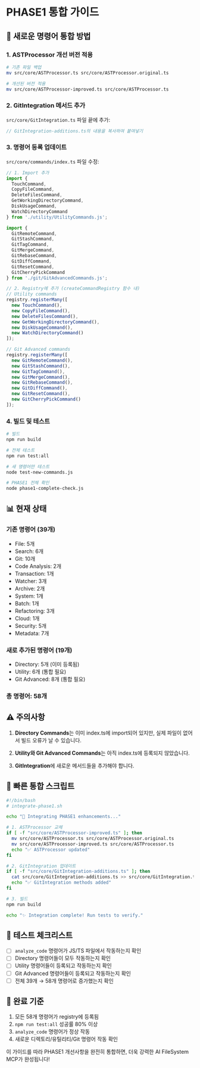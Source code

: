 # PHASE1 통합 가이드

## 🔧 새로운 명령어 통합 방법

### 1. ASTProcessor 개선 버전 적용

```bash
# 기존 파일 백업
mv src/core/ASTProcessor.ts src/core/ASTProcessor.original.ts

# 개선된 버전 적용
mv src/core/ASTProcessor-improved.ts src/core/ASTProcessor.ts
```

### 2. GitIntegration 메서드 추가

`src/core/GitIntegration.ts` 파일 끝에 추가:

```typescript
// GitIntegration-additions.ts의 내용을 복사하여 붙여넣기
```

### 3. 명령어 등록 업데이트

`src/core/commands/index.ts` 파일 수정:

```typescript
// 1. Import 추가
import {
  TouchCommand,
  CopyFileCommand,
  DeleteFilesCommand,
  GetWorkingDirectoryCommand,
  DiskUsageCommand,
  WatchDirectoryCommand
} from './utility/UtilityCommands.js';

import {
  GitRemoteCommand,
  GitStashCommand,
  GitTagCommand,
  GitMergeCommand,
  GitRebaseCommand,
  GitDiffCommand,
  GitResetCommand,
  GitCherryPickCommand
} from './git/GitAdvancedCommands.js';

// 2. Registry에 추가 (createCommandRegistry 함수 내)
// Utility commands
registry.registerMany([
  new TouchCommand(),
  new CopyFileCommand(),
  new DeleteFilesCommand(),
  new GetWorkingDirectoryCommand(),
  new DiskUsageCommand(),
  new WatchDirectoryCommand()
]);

// Git Advanced commands
registry.registerMany([
  new GitRemoteCommand(),
  new GitStashCommand(),
  new GitTagCommand(),
  new GitMergeCommand(),
  new GitRebaseCommand(),
  new GitDiffCommand(),
  new GitResetCommand(),
  new GitCherryPickCommand()
]);
```

### 4. 빌드 및 테스트

```bash
# 빌드
npm run build

# 전체 테스트
npm run test:all

# 새 명령어만 테스트
node test-new-commands.js

# PHASE1 전체 확인
node phase1-complete-check.js
```

## 📊 현재 상태

### 기존 명령어 (39개)
- File: 5개
- Search: 6개
- Git: 10개
- Code Analysis: 2개
- Transaction: 1개
- Watcher: 3개
- Archive: 2개
- System: 1개
- Batch: 1개
- Refactoring: 3개
- Cloud: 1개
- Security: 5개
- Metadata: 7개

### 새로 추가된 명령어 (19개)
- Directory: 5개 (이미 등록됨)
- Utility: 6개 (통합 필요)
- Git Advanced: 8개 (통합 필요)

### 총 명령어: 58개

## ⚠️ 주의사항

1. **Directory Commands**는 이미 index.ts에 import되어 있지만, 실제 파일이 없어서 빌드 오류가 날 수 있습니다.

2. **Utility와 Git Advanced Commands**는 아직 index.ts에 등록되지 않았습니다.

3. **GitIntegration**에 새로운 메서드들을 추가해야 합니다.

## 🚀 빠른 통합 스크립트

```bash
#!/bin/bash
# integrate-phase1.sh

echo "🔧 Integrating PHASE1 enhancements..."

# 1. ASTProcessor 교체
if [ -f "src/core/ASTProcessor-improved.ts" ]; then
  mv src/core/ASTProcessor.ts src/core/ASTProcessor.original.ts
  mv src/core/ASTProcessor-improved.ts src/core/ASTProcessor.ts
  echo "✅ ASTProcessor updated"
fi

# 2. GitIntegration 업데이트
if [ -f "src/core/GitIntegration-additions.ts" ]; then
  cat src/core/GitIntegration-additions.ts >> src/core/GitIntegration.ts
  echo "✅ GitIntegration methods added"
fi

# 3. 빌드
npm run build

echo "✨ Integration complete! Run tests to verify."
```

## 📝 테스트 체크리스트

- [ ] `analyze_code` 명령어가 JS/TS 파일에서 작동하는지 확인
- [ ] Directory 명령어들이 모두 작동하는지 확인
- [ ] Utility 명령어들이 등록되고 작동하는지 확인
- [ ] Git Advanced 명령어들이 등록되고 작동하는지 확인
- [ ] 전체 39개 → 58개 명령어로 증가했는지 확인

## 🎯 완료 기준

1. 모든 58개 명령어가 registry에 등록됨
2. `npm run test:all` 성공률 80% 이상
3. `analyze_code` 명령어가 정상 작동
4. 새로운 디렉토리/유틸리티/Git 명령어 작동 확인

이 가이드를 따라 PHASE1 개선사항을 완전히 통합하면, 더욱 강력한 AI FileSystem MCP가 완성됩니다!
